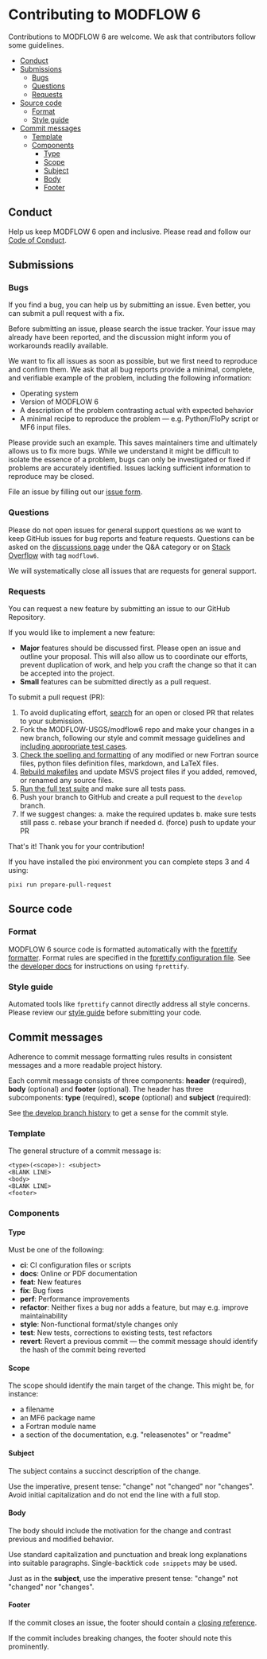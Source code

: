 # Contributing to MODFLOW 6

Contributions to MODFLOW 6 are welcome. We ask that contributors follow some guidelines.

<!-- START doctoc generated TOC please keep comment here to allow auto update -->
<!-- DON'T EDIT THIS SECTION, INSTEAD RE-RUN doctoc TO UPDATE -->

- [Conduct](#conduct)
- [Submissions](#submissions)
  - [Bugs](#bugs)
  - [Questions](#questions)
  - [Requests](#requests)
- [Source code](#source-code)
  - [Format](#format)
  - [Style guide](#style-guide)
- [Commit messages](#commit-messages)
  - [Template](#template)
  - [Components](#components)
    - [Type](#type)
    - [Scope](#scope)
    - [Subject](#subject)
    - [Body](#body)
    - [Footer](#footer)

<!-- END doctoc generated TOC please keep comment here to allow auto update -->

## Conduct

Help us keep MODFLOW 6 open and inclusive. Please read and follow our [Code of Conduct](./CODE_OF_CONDUCT.md).

## Submissions

### Bugs

If you find a bug, you can help us by submitting an issue. Even better, you can submit a pull request with a fix.

Before submitting an issue, please search the issue tracker. Your issue may already have been reported, and the discussion might inform you of workarounds readily available.

We want to fix all issues as soon as possible, but we first need to reproduce and confirm them. We ask that all bug reports provide a minimal, complete, and verifiable example of the problem, including the following information:

- Operating system
- Version of MODFLOW 6
- A description of the problem contrasting actual with expected behavior
- A minimal recipe to reproduce the problem &mdash; e.g. Python/FloPy script or MF6 input files.

Please provide such an example. This saves maintainers time and ultimately allows us to fix more bugs. While we understand it might be difficult to isolate the essence of a problem, bugs can only be investigated or fixed if problems are accurately identified. Issues lacking sufficient information to reproduce may be closed.

File an issue by filling out our [issue form](https://github.com/MODFLOW-USGS/modflow6/issues/new).

### Questions

Please do not open issues for general support questions as we want to keep GitHub issues for bug reports and feature requests. Questions can be asked on the [discussions page](https://github.com/MODFLOW-USGS/modflow6/discussions) under the Q&A category or on [Stack Overflow](https://stackoverflow.com/questions/tagged/modflow6) with tag `modflow6`.

We will systematically close all issues that are requests for general support.

### Requests

You can request a new feature by submitting an issue to our GitHub Repository.

If you would like to implement a new feature:

- **Major** features should be discussed first. Please open an issue and outline your proposal. This will also allow us to coordinate our efforts, prevent duplication of work, and help you craft the change so that it can be accepted into the project.
- **Small** features can be submitted directly as a pull request.

To submit a pull request (PR):

1. To avoid duplicating effort, [search](https://github.com/MODFLOW-USGS/modflow6/pulls) for an open or closed PR that relates to your submission.
2. Fork the MODFLOW-USGS/modflow6 repo and make your changes in a new branch, following our style and commit message guidelines and [including appropriate test cases](./DEVELOPER.md#writing-tests).
3. [Check the spelling and formatting](./DEVELOPER.md#formatting) of any modified or new Fortran source files, python files definition files, markdown, and LaTeX files.
4. [Rebuild makefiles](./DEVELOPER.md#generating-makefiles) and update MSVS project files if you added, removed, or renamed any source files.
5. [Run the full test suite](./DEVELOPER.md#running-tests) and make sure all tests pass.
6. Push your branch to GitHub and create a pull request to the `develop` branch.
7. If we suggest changes:
  a. make the required updates
  b. make sure tests still pass
  c. rebase your branch if needed
  d. (force) push to update your PR

That's it! Thank you for your contribution!

If you have installed the pixi environment you can complete steps 3 and 4 using:

```shell
pixi run prepare-pull-request
```

## Source code

### Format

MODFLOW 6 source code is formatted automatically with the [fprettify formatter](https://github.com/pseewald/fprettify). Format rules are specified in the [fprettify configuration file](.fprettify.yaml). See the [developer docs](./DEVELOPER.md#formatting) for instructions on using `fprettify`.

### Style guide

Automated tools like `fprettify` cannot directly address all style concerns. Please review our [style guide](https://modflow6.readthedocs.io/en/latest/styleguide.html) before submitting your code.

## Commit messages

Adherence to commit message formatting rules results in consistent messages and a more readable project history.

Each commit message consists of three components: **header** (required), **body** (optional) and **footer** (optional). The header has three subcomponents: **type** (required), **scope** (optional) and **subject** (required):

See [the develop branch history](https://github.com/MODFLOW-USGS/modflow6/commits/develop) to get a sense for the commit style.

### Template

The general structure of a commit message is:

```text
<type>(<scope>): <subject>
<BLANK LINE>
<body>
<BLANK LINE>
<footer>
```

### Components

#### Type

Must be one of the following:

- **ci**: CI configuration files or scripts
- **docs**: Online or PDF documentation
- **feat**: New features
- **fix**: Bug fixes
- **perf**: Performance improvements
- **refactor**: Neither fixes a bug nor adds a feature, but may e.g. improve maintainability
- **style**: Non-functional format/style changes only
- **test**: New tests, corrections to existing tests, test refactors
- **revert**: Revert a previous commit &mdash; the commit message should identify the hash of the commit being reverted

#### Scope

The scope should identify the main target of the change. This might be, for instance:

- a filename
- an MF6 package name
- a Fortran module name
- a section of the documentation, e.g. "releasenotes" or "readme"

#### Subject

The subject contains a succinct description of the change.

Use the imperative, present tense: "change" not "changed" nor "changes". Avoid initial capitalization and do not end the line with a full stop.

#### Body

The body should include the motivation for the change and contrast previous and modified behavior.

Use standard capitalization and punctuation and break long explanations into suitable paragraphs. Single-backtick `code snippets` may be used.

Just as in the **subject**, use the imperative present tense: "change" not "changed" nor "changes".

#### Footer

If the commit closes an issue, the footer should contain a [closing reference](https://help.github.com/articles/closing-issues-via-commit-messages/).

If the commit includes breaking changes, the footer should note this prominently.
